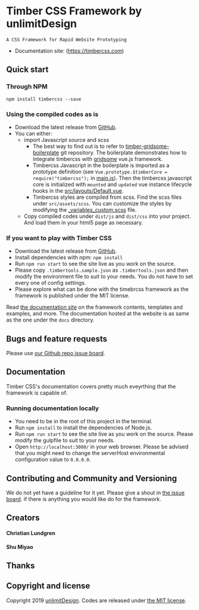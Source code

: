 # Timber CSS Framework by unlimitDesign

`A CSS Framework for Rapid Website Prototyping`

- Documentation site: (https://timbercss.com)

## Quick start

### Through NPM

`npm install timbercss --save`

### Using the compiled codes as is

- Download the latest release from [GitHub](https://github.com/unlimitDesign/timbercss/).
- You can either:
    - import Javascript source and scss
        - The best way to find out is to refer to [timber-gridsome-boilerplate](https://github.com/unlimitDesign/timber-gridsome-boilerplate) git repository. The boilerplate demonstrates how to integrate timbercss with [gridsome](https://gridsome.org/) vue.js framework.
        - Timbercss Javascript in the boilerplate is imported as a prototype definition (see ``Vue.prototype.$timberCore = require("timbercss");`` in [main.js](https://github.com/unlimitDesign/timber-gridsome-boilerplate/blob/master/src/main.js)). Then the timbercss javascript core is initialized with `mounted` and `updated` vue instance lifecycle hooks in the [src/layouts/Default.vue](https://github.com/unlimitDesign/timber-gridsome-boilerplate/blob/master/src/layouts/Default.vue).
        - Timbercss styles are compiled from scss. Find the scss files under `src/assets/scss`. You can customize the styles by modifying the [_variables_custom.scss](https://github.com/unlimitDesign/timber-gridsome-boilerplate/blob/master/src/assets/scss/_variables_custom.scss) file.
    - Copy compiled codes under `dist/js` and `dist/css` into your project. And load them  in your html5 page as necessary.

### If you want to play with Timber CSS

- Download the latest release from [GitHub](https://github.com/unlimitDesign/timbercss/).
- Install dependencies with npm: `npm install`
- Run `npm run start` to see the site live as you work on the source.
- Please copy `.timbertools.sample.json` as `.timbertools.json` and then modify the environment file to suit to your needs. You do not have to set every one of config settings.
- Please explore what can be done with the timebrcss framework as the framework is published under the MIT license.

Read [the documentation site](https://timbercss.com) on the framework contents, templates and examples, and more. The documentation hosted at the website is as same as the one under the `docs` directory.

## Bugs and feature requests

Please use [our Github repo issue board](https://github.com/unlimitDesign/timbercss/issues).

## Documentation

Timber CSS's documentation covers pretty much eveyrthing that the framework is capable of.

### Running documentation locally

- You need to be in the root of this project in the terminal.
- Run `npm install` to install the dependencies of Node.js.
- Run `npm run start` to see the site live as you work on the source. Please modify the gulpfile to suit to your needs.
- Open `http://localhost:3000/` in your web browser. Please be advised that you might need to change the serverHost environmental configuration value to `0.0.0.0`.

## Contributing and Community and Versioning

We do not yet have a guideline for it yet. Please give a shout in [the issue board](https://github.com/unlimitDesign/timbercss/issues). if there is anything you would like do for the framework.

## Creators

#### Christian Lundgren

#### Shu Miyao

## Thanks

## Copyright and license

Copyright 2019 [unlimitDesign](https://unlimit.design). Codes are released under [the MIT license](https://github.com/unlimitDesign/timbercss/blob/master/LICENSE).
